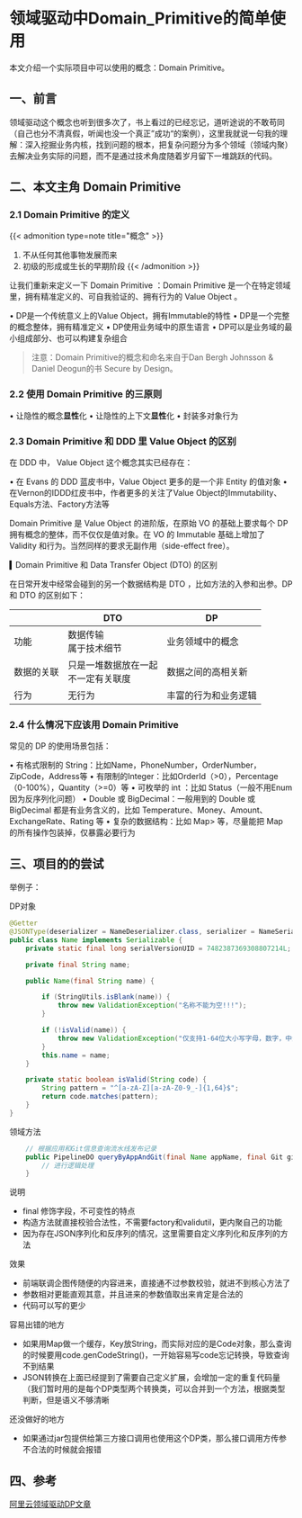 # 领域驱动中Domain_Primitive的简单使用


本文介绍一个实际项目中可以使用的概念：Domain Primitive。

<!--more-->

## 一、前言

领域驱动这个概念也听到很多次了，书上看过的已经忘记，道听途说的不敢苟同（自己也分不清真假，听闻也没一个真正”成功“的案例），这里我就说一句我的理解：深入挖掘业务内核，找到问题的根本，把复杂问题分为多个领域（领域内聚）去解决业务实际的问题，而不是通过技术角度随着岁月留下一堆跳跃的代码。

## 二、本文主角 Domain Primitive

### 2.1 Domain Primitive 的定义

{{< admonition type=note title="概念" >}}
1. 不从任何其他事物发展而来
2. 初级的形成或生长的早期阶段
{{< /admonition >}}

让我们重新来定义一下 Domain Primitive ：Domain Primitive 是一个在特定领域里，拥有精准定义的、可自我验证的、拥有行为的 Value Object 。

• DP是一个传统意义上的Value Object，拥有Immutable的特性
• DP是一个完整的概念整体，拥有精准定义
• DP使用业务域中的原生语言
• DP可以是业务域的最小组成部分、也可以构建复杂组合

> 注意：Domain Primitive的概念和命名来自于Dan Bergh Johnsson & Daniel Deogun的书 Secure by Design。

### 2.2 使用 Domain Primitive 的三原则

• 让隐性的概念**显性**化
• 让隐性的上下文**显性**化
• 封装多对象行为

### 2.3 Domain Primitive 和 DDD 里 Value Object 的区别

在 DDD 中， Value Object 这个概念其实已经存在：

• 在 Evans 的 DDD 蓝皮书中，Value Object 更多的是一个非 Entity 的值对象
• 在Vernon的IDDD红皮书中，作者更多的关注了Value Object的Immutability、Equals方法、Factory方法等

Domain Primitive 是 Value Object 的进阶版，在原始 VO 的基础上要求每个 DP 拥有概念的整体，而不仅仅是值对象。在 VO 的 Immutable 基础上增加了 Validity 和行为。当然同样的要求无副作用（side-effect free）。

▍Domain Primitive 和 Data Transfer Object (DTO) 的区别

在日常开发中经常会碰到的另一个数据结构是 DTO ，比如方法的入参和出参。DP 和 DTO 的区别如下：

|            | DTO                                      | DP                   |
| ---------- | ---------------------------------------- | -------------------- |
| 功能       | 数据传输<br />属于技术细节               | 业务领域中的概念     |
| 数据的关联 | 只是一堆数据放在一起<br />不一定有关联度 | 数据之间的高相关新   |
| 行为       | 无行为                                   | 丰富的行为和业务逻辑 |

### 2.4 什么情况下应该用 Domain Primitive

常见的 DP 的使用场景包括：

• 有格式限制的 String：比如Name，PhoneNumber，OrderNumber，ZipCode，Address等
• 有限制的Integer：比如OrderId（>0），Percentage（0-100%），Quantity（>=0）等
• 可枚举的 int ：比如 Status（一般不用Enum因为反序列化问题）
• Double 或 BigDecimal：一般用到的 Double 或 BigDecimal 都是有业务含义的，比如 Temperature、Money、Amount、ExchangeRate、Rating 等
• 复杂的数据结构：比如 Map> 等，尽量能把 Map 的所有操作包装掉，仅暴露必要行为

## 三、项目的的尝试

举例子：

DP对象

```java
@Getter
@JSONType(deserializer = NameDeserializer.class, serializer = NameSerializer.class)
public class Name implements Serializable {
    private static final long serialVersionUID = 7482387369308807214L;

    private final String name;

    public Name(final String name) {

        if (StringUtils.isBlank(name)) {
            throw new ValidationException("名称不能为空!!!");
        }

        if (!isValid(name)) {
            throw new ValidationException("仅支持1-64位大小写字母，数字，中划线和下划线组成，必须字母开头!!!");
        }
        this.name = name;
    }

    private static boolean isValid(String code) {
        String pattern = "^[a-zA-Z][a-zA-Z0-9_-]{1,64}$";
        return code.matches(pattern);
    }
}
```

领域方法

```java
    // 根据应用和Git信息查询流水线发布记录
    public PipelineDO queryByAppAndGit(final Name appName, final Git git) {
        // 进行逻辑处理
    }
```

说明

- final 修饰字段，不可变性的特点
- 构造方法就直接校验合法性，不需要factory和validutil，更内聚自己的功能
- 因为存在JSON序列化和反序列的情况，这里需要自定义序列化和反序列的方法

效果

- 前端联调企图传随便的内容进来，直接通不过参数校验，就进不到核心方法了
- 参数相对更能直观其意，并且进来的参数值取出来肯定是合法的
- 代码可以写的更少

容易出错的地方

- 如果用Map做一个缓存，Key放String，而实际对应的是Code对象，那么查询的时候要用code.genCodeString()，一开始容易写code忘记转换，导致查询不到结果
- JSON转换在上面已经提到了需要自己定义扩展，会增加一定的重复代码量（我们暂时用的是每个DP类型两个转换类，可以合并到一个方法，根据类型判断，但是语义不够清晰

还没做好的地方

- 如果通过jar包提供给第三方接口调用也使用这个DP类，那么接口调用方传参不合法的时候就会报错

## 四、参考
[阿里云领域驱动DP文章](https://developer.aliyun.com/article/716908?spm=a2c6h.12873581.0.0.41f165c3iAKf34&groupCode=taobaotech)


<!-- ## 工作中的日常吐槽

> 和本文无关

项目接口定义的参数是page和length，进行联调的过程中，前端同学钉钉发来问page是否是0，10，20？，这让我楞了一下，怎么页码无中生有起飞了，于是找前端同学沟通了解到page对他们来讲起始位置（他们之前一直是这样做的，说让后端方便点），我心里想怎么把limit给搞出来了，涨见识了。

因为前端告知比较麻烦，乐于助人的我就上线了，我第一时间考虑用构造函数接受这两个参数处理，但是我之前把分页对象的属性抽象到了QueryParams，让所有的BaseEntity都继承了，我用了实体对象就没法通过构造函数，委屈求全临时加了个属性去操作，如下：

```java
    /**
     * 起始位置，为前端特意定制
     */
    @JSONField(serialize = false)
    protected Integer startIndex = 0;

    /**
     * 必须用在 setPageSize 之后
     * 设置分页起始位置
     *
     * @param startIndex 分页起始位置
     */
    public void setStartIndex(Integer startIndex) {
        this.startIndex = startIndex;
        pageNumber();
    }

    private void pageNumber() {
        // 0的话不用处理
        if (startIndex <= 0) {
            startIndex = 0;
            return;
        }

        if (startIndex % pageSize != 0) {
            throw new RuntimeException("非法的分页起始位置");
        }

        // 计算页码
        this.pageNumber = startIndex / pageSize + 1;
    }
``` -->

